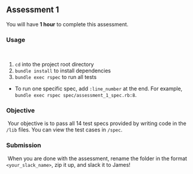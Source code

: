 ## Assessment 1

You will have **1 hour** to complete this assessment.
​
### Usage
​
1. `cd` into the project root directory
2. `bundle install` to install dependencies
3. `bundle exec rspec` to run all tests
​
* To run one specific spec, add `:line_number` at the end.  For example,
  `bundle exec rspec spec/assessment_1_spec.rb:8`.
​
### Objective
​
Your objective is to pass all 14 test specs provided by writing code in the `/lib` files. You can view the test cases in `/spec`.
​
### Submission
​
When you are done with the assessment, rename the folder in the format `<your_slack_name>`, zip it up, and slack it to James!